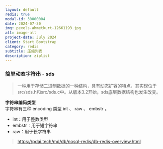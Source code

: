 ```yaml
---
layout: default
redis: true
modal-id: 30000004
date: 2024-07-30
img: pexels-ahmetkurt-12661193.jpg
alt: image-alt
project-date: July 2024
client: Start Bootstrap
category: redis
subtitle: 压缩列表
description: ziplist
---
```


### 简单动态字符串 - sds    
> 一种用于存储二进制数据的一种结构，具有动态扩容的特点，其实现位于src/sds.h和src/sds.c中。从版本3.2开始，sds底层数据结构也发生改变。  


**字符串编码类型**  
字符串有三种 encoding 类型 int 、 raw 、 embstr 。  
- int：用于整数类型  
- embstr：用于短字符串
- raw：用于长字符串  

 


> https://pdai.tech/md/db/nosql-redis/db-redis-overview.html
